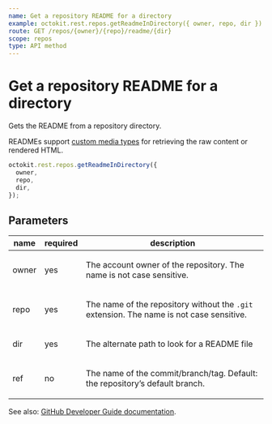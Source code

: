 ```yaml
---
name: Get a repository README for a directory
example: octokit.rest.repos.getReadmeInDirectory({ owner, repo, dir })
route: GET /repos/{owner}/{repo}/readme/{dir}
scope: repos
type: API method
---
```


# Get a repository README for a directory

Gets the README from a repository directory.

READMEs support [custom media types](https://docs.github.com/rest/reference/repos#custom-media-types) for retrieving the raw content or rendered HTML.

```js
octokit.rest.repos.getReadmeInDirectory({
  owner,
  repo,
  dir,
});
```

## Parameters

<table>
  <thead>
    <tr>
      <th>name</th>
      <th>required</th>
      <th>description</th>
    </tr>
  </thead>
  <tbody>
    <tr><td>owner</td><td>yes</td><td>

The account owner of the repository. The name is not case sensitive.

</td></tr>
<tr><td>repo</td><td>yes</td><td>

The name of the repository without the `.git` extension. The name is not case sensitive.

</td></tr>
<tr><td>dir</td><td>yes</td><td>

The alternate path to look for a README file

</td></tr>
<tr><td>ref</td><td>no</td><td>

The name of the commit/branch/tag. Default: the repository’s default branch.

</td></tr>
  </tbody>
</table>

See also: [GitHub Developer Guide documentation](https://docs.github.com/rest/reference/repos#get-a-repository-directory-readme).
